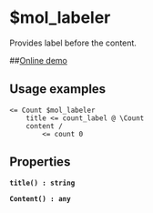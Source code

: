 # $mol_labeler

Provides label before the content.

##[Online demo](https://mol.js.org/app/demo/-/#demo=mol_labeler)

## Usage examples

```
<= Count $mol_labeler
	title <= count_label @ \Count
	content /
		<= count 0
```

## Properties

**`title() : string`**

**`Content() : any`**

